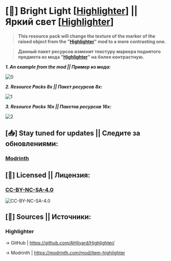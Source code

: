 # [📘] Bright Light [[Highlighter](https://github.com/CtrelokCvobods/Bright-Light-Highlighter?tab=readme-ov-file#highlighter)] || Яркий свет [[Highlighter](https://github.com/CtrelokCvobods/Bright-Light-Highlighter?tab=readme-ov-file#highlighter)]
> **This resource pack will change the texture of the marker of the raised object from the "[Highlighter](https://github.com/CtrelokCvobods/Bright-Light-Highlighter?tab=readme-ov-file#highlighter)" mod to a more contrasting one.**

> **Данный пакет ресурсов изменит текстуру маркера поднятого предмета из мода "[Highlighter](https://github.com/CtrelokCvobods/Bright-Light-Highlighter?tab=readme-ov-file#highlighter)" на более контрастную.**

***1. An example from the mod || Пример из мода:***

![0](https://cdn.modrinth.com/data/cached_images/371b692ef9f2e8b7e134038bcd562d54d0e41e9c.png)

***2. Resource Packs 8x || Пакет ресурсов 8x:***

![1](https://cdn.modrinth.com/data/cached_images/9382c9b633f2a90c77d8878f8df8d7481c8233a0.png)

***3. Resource Packs 16x || Пакетов ресурсов 16x:***
 
![2](https://cdn.modrinth.com/data/cached_images/a9cf4a634d65649baaa770d3ac7b8cf3de907863.png)
## [📥] Stay tuned for updates || Следите за обновлениями:
### [Modrinth](https://modrinth.com/resourcepack/bright_light-highlighter)
## [📙] Licensed || Лицензия: 
### [CC-BY-NC-SA-4.0](https://github.com/CtrelokCvobods/Bright-Light-Highlighter/blob/main/LICENSE.md)
![CC-BY-NC-SA-4.0](https://github.com/user-attachments/assets/bca75b68-bb3c-4dcc-9f78-a4b7efff09d4)
## [🔗] Sources || Источники:
### Highlighter 
-> GitHub | https://github.com/AHilyard/Highlighter/

-> Modrinth | https://modrinth.com/mod/item-highlighter
